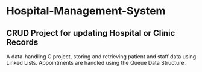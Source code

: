 # Hospital-Management-System
## CRUD Project for updating Hospital or Clinic Records
A data-handling C project, storing and retrieving patient and staff data using Linked Lists.
Appointments are handled using the Queue Data Structure. 
